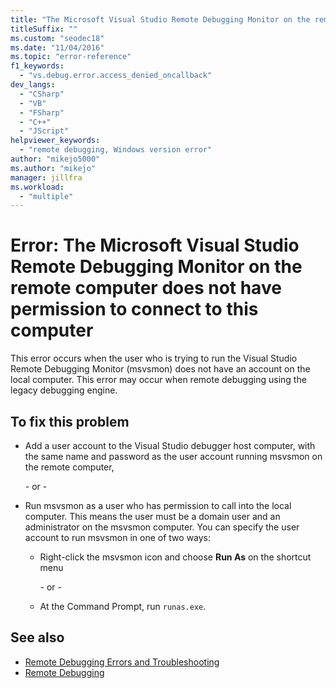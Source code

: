 ```yaml
---
title: "The Microsoft Visual Studio Remote Debugging Monitor on the remote computer does not have permission to connect to this computer"
titleSuffix: ""
ms.custom: "seodec18"
ms.date: "11/04/2016"
ms.topic: "error-reference"
f1_keywords:
  - "vs.debug.error.access_denied_oncallback"
dev_langs:
  - "CSharp"
  - "VB"
  - "FSharp"
  - "C++"
  - "JScript"
helpviewer_keywords:
  - "remote debugging, Windows version error"
author: "mikejo5000"
ms.author: "mikejo"
manager: jillfra
ms.workload:
  - "multiple"
---
```

# Error: The Microsoft Visual Studio Remote Debugging Monitor on the remote computer does not have permission to connect to this computer

This error occurs when the user who is trying to run the Visual Studio Remote Debugging Monitor (msvsmon) does not have an account on the local computer. This error may occur when remote debugging using the legacy debugging engine.

## To fix this problem

- Add a user account to the Visual Studio debugger host computer, with the same name and password as the user account running msvsmon on the remote computer,

   \- or -

- Run msvsmon as a user who has permission to call into the local computer. This means the user must be a domain user and an administrator on the msvsmon computer. You can specify the user account to run msvsmon in one of two ways:

  - Right-click the msvsmon icon and choose **Run As** on the shortcut menu

    \- or -

  - At the Command Prompt, run `runas.exe`.

## See also

- [Remote Debugging Errors and Troubleshooting](../debugger/remote-debugging-errors-and-troubleshooting.md)
- [Remote Debugging](../debugger/remote-debugging.md)